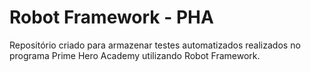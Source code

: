 # Robot Framework - PHA
Repositório criado para armazenar testes automatizados realizados no programa Prime Hero Academy utilizando Robot Framework.
